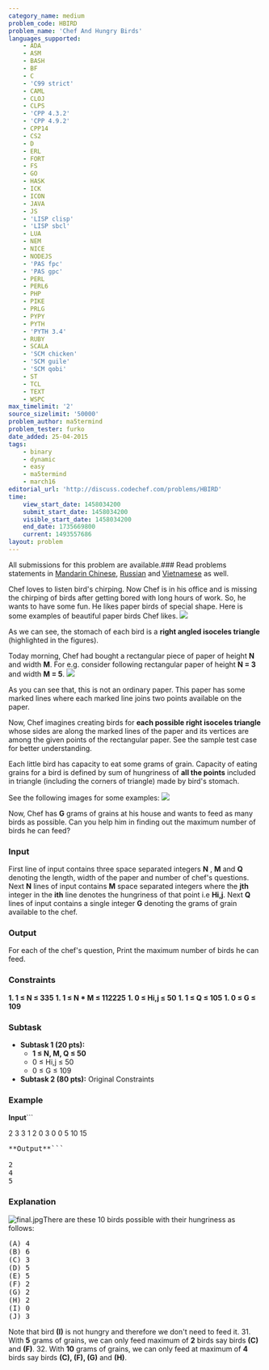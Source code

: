 ```yaml
---
category_name: medium
problem_code: HBIRD
problem_name: 'Chef And Hungry Birds'
languages_supported:
    - ADA
    - ASM
    - BASH
    - BF
    - C
    - 'C99 strict'
    - CAML
    - CLOJ
    - CLPS
    - 'CPP 4.3.2'
    - 'CPP 4.9.2'
    - CPP14
    - CS2
    - D
    - ERL
    - FORT
    - FS
    - GO
    - HASK
    - ICK
    - ICON
    - JAVA
    - JS
    - 'LISP clisp'
    - 'LISP sbcl'
    - LUA
    - NEM
    - NICE
    - NODEJS
    - 'PAS fpc'
    - 'PAS gpc'
    - PERL
    - PERL6
    - PHP
    - PIKE
    - PRLG
    - PYPY
    - PYTH
    - 'PYTH 3.4'
    - RUBY
    - SCALA
    - 'SCM chicken'
    - 'SCM guile'
    - 'SCM qobi'
    - ST
    - TCL
    - TEXT
    - WSPC
max_timelimit: '2'
source_sizelimit: '50000'
problem_author: ma5termind
problem_tester: furko
date_added: 25-04-2015
tags:
    - binary
    - dynamic
    - easy
    - ma5termind
    - march16
editorial_url: 'http://discuss.codechef.com/problems/HBIRD'
time:
    view_start_date: 1458034200
    submit_start_date: 1458034200
    visible_start_date: 1458034200
    end_date: 1735669800
    current: 1493557686
layout: problem
---
```

All submissions for this problem are available.###  Read problems statements in [Mandarin Chinese](http://www.codechef.com/download/translated/MARCH16/mandarin/HBIRD.pdf), [Russian](http://www.codechef.com/download/translated/MARCH16/russian/HBIRD.pdf) and [Vietnamese](http://www.codechef.com/download/translated/MARCH16/vietnamese/HBIRD.pdf) as well.

Chef loves to listen bird's chirping. Now Chef is in his office and is missing the chirping of birds after getting bored with long hours of work. So, he wants to have some fun. He likes paper birds of special shape. Here is some examples of beautiful paper birds Chef likes. ![](https://s3.amazonaws.com/codechef_shared/download/HBIRD2.PNG)

As we can see, the stomach of each bird is a **right angled isoceles triangle** (highlighted in the figures).

Today morning, Chef had bought a rectangular piece of paper of height **N** and width **M**. For e.g. consider following rectangular paper of height **N = 3** and width **M = 5**. ![](https://s3.amazonaws.com/codechef_shared/download/HBIRD3.png)

As you can see that, this is not an ordinary paper. This paper has some marked lines where each marked line joins two points available on the paper.

Now, Chef imagines creating birds for **each possible right isoceles triangle** whose sides are along the marked lines of the paper and its vertices are among the given points of the rectangular paper. See the sample test case for better understanding.

Each little bird has capacity to eat some grams of grain. Capacity of eating grains for a bird is defined by sum of hungriness of **all the points** included in triangle (including the corners of triangle) made by bird's stomach.

See the following images for some examples: ![](https://s3.amazonaws.com/codechef_shared/download/HBIRD1.png)

Now, Chef has **G** grams of grains at his house and wants to feed as many birds as possible. Can you help him in finding out the maximum number of birds he can feed?

### Input 

First line of input contains three space separated integers **N** , **M** and **Q** denoting the length, width of the paper and number of chef's questions. Next **N** lines of input contains **M** space separated integers where the **jth** integer in the **ith** line denotes the hungriness of that point i.e **Hi,j**. Next **Q** lines of input contains a single integer **G** denoting the grams of grain available to the chef.

### Output 

For each of the chef's question, Print the maximum number of birds he can feed.

### Constraints 

**1. 1 ≤ N ≤ 335** **1. 1 ≤ N \* M ≤ 112225** **1. 0 ≤ Hi,j ≤ 50** **1. 1 ≤ Q ≤ 105** **1. 0 ≤ G ≤ 109** 
### Subtask

- **Subtask 1 (20 pts):**
  - **1 ≤ N, M, Q ≤ 50**
  - 0 ≤ Hi,j ≤ 50
  - 0 ≤ G ≤ 109
- **Subtask 2 (80 pts):** Original Constraints

### Example

**Input**```

2 3 3
1 2 0
3 0 0
5
10
15

<pre>
**Output**```

2
4
5
</pre>
### Explanation

![](https://s3.amazonaws.com/hr-challenge-images/16094/1456949882-92fd6e6d3e-final.jpg "final.jpg")There are these 10 birds possible with their hungriness as follows:

<pre>
(A) 4
(B) 6
(C) 3
(D) 5
(E) 5
(F) 2 
(G) 2
(H) 2
(I) 0
(J) 3
</pre>
Note that bird **(I)** is not hungry and therefore we don't need to feed it. 31. With **5** grams of grains, we can only feed maximum of **2** birds say birds **(C)** and **(F)**.
32. With **10** grams of grains, we can only feed at maximum of **4** birds say birds **(C), (F), (G)** and **(H)**.
